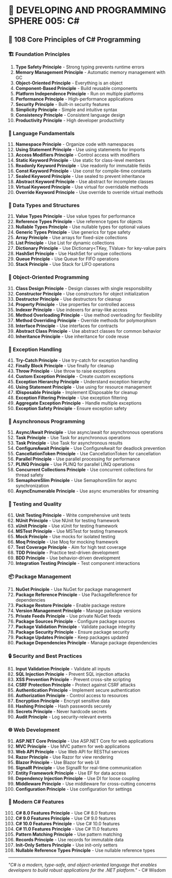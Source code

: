 # 🌟 DEVELOPING AND PROGRAMMING SPHERE 005: C#

## 🎯 108 Core Principles of C# Programming

### 🏗️ Foundation Principles

1. **Type Safety Principle** - Strong typing prevents runtime errors
2. **Memory Management Principle** - Automatic memory management with GC
3. **Object-Oriented Principle** - Everything is an object
4. **Component-Based Principle** - Build reusable components
5. **Platform Independence Principle** - Run on multiple platforms
6. **Performance Principle** - High-performance applications
7. **Security Principle** - Built-in security features
8. **Simplicity Principle** - Simple and intuitive syntax
9. **Consistency Principle** - Consistent language design
10. **Productivity Principle** - High developer productivity

### 🎯 Language Fundamentals

11. **Namespace Principle** - Organize code with namespaces
12. **Using Statement Principle** - Use using statements for imports
13. **Access Modifiers Principle** - Control access with modifiers
14. **Static Keyword Principle** - Use static for class-level members
15. **Readonly Keyword Principle** - Use readonly for immutable fields
16. **Const Keyword Principle** - Use const for compile-time constants
17. **Sealed Keyword Principle** - Use sealed to prevent inheritance
18. **Abstract Keyword Principle** - Use abstract for incomplete classes
19. **Virtual Keyword Principle** - Use virtual for overridable methods
20. **Override Keyword Principle** - Use override to override virtual methods

### 🧮 Data Types and Structures

21. **Value Types Principle** - Use value types for performance
22. **Reference Types Principle** - Use reference types for objects
23. **Nullable Types Principle** - Use nullable types for optional values
24. **Generic Types Principle** - Use generics for type safety
25. **Array Principle** - Use arrays for fixed-size collections
26. **List Principle** - Use List<T> for dynamic collections
27. **Dictionary Principle** - Use Dictionary<TKey, TValue> for key-value pairs
28. **HashSet Principle** - Use HashSet<T> for unique collections
29. **Queue Principle** - Use Queue<T> for FIFO operations
30. **Stack Principle** - Use Stack<T> for LIFO operations

### 🎨 Object-Oriented Programming

31. **Class Design Principle** - Design classes with single responsibility
32. **Constructor Principle** - Use constructors for object initialization
33. **Destructor Principle** - Use destructors for cleanup
34. **Property Principle** - Use properties for controlled access
35. **Indexer Principle** - Use indexers for array-like access
36. **Method Overloading Principle** - Use method overloading for flexibility
37. **Method Overriding Principle** - Override methods for polymorphism
38. **Interface Principle** - Use interfaces for contracts
39. **Abstract Class Principle** - Use abstract classes for common behavior
40. **Inheritance Principle** - Use inheritance for code reuse

### 🔧 Exception Handling

41. **Try-Catch Principle** - Use try-catch for exception handling
42. **Finally Block Principle** - Use finally for cleanup
43. **Throw Principle** - Use throw to raise exceptions
44. **Custom Exception Principle** - Create custom exceptions
45. **Exception Hierarchy Principle** - Understand exception hierarchy
46. **Using Statement Principle** - Use using for resource management
47. **IDisposable Principle** - Implement IDisposable for cleanup
48. **Exception Filtering Principle** - Use exception filtering
49. **Aggregate Exception Principle** - Handle multiple exceptions
50. **Exception Safety Principle** - Ensure exception safety

### 🚀 Asynchronous Programming

51. **Async/Await Principle** - Use async/await for asynchronous operations
52. **Task Principle** - Use Task for asynchronous operations
53. **Task<T> Principle** - Use Task<T> for asynchronous results
54. **ConfigureAwait Principle** - Use ConfigureAwait for deadlock prevention
55. **CancellationToken Principle** - Use CancellationToken for cancellation
56. **Parallel Principle** - Use parallel processing for performance
57. **PLINQ Principle** - Use PLINQ for parallel LINQ operations
58. **Concurrent Collections Principle** - Use concurrent collections for thread safety
59. **SemaphoreSlim Principle** - Use SemaphoreSlim for async synchronization
60. **AsyncEnumerable Principle** - Use async enumerables for streaming

### 🧪 Testing and Quality

61. **Unit Testing Principle** - Write comprehensive unit tests
62. **NUnit Principle** - Use NUnit for testing framework
63. **xUnit Principle** - Use xUnit for testing framework
64. **MSTest Principle** - Use MSTest for testing framework
65. **Mock Principle** - Use mocks for isolated testing
66. **Moq Principle** - Use Moq for mocking framework
67. **Test Coverage Principle** - Aim for high test coverage
68. **TDD Principle** - Practice test-driven development
69. **BDD Principle** - Use behavior-driven development
70. **Integration Testing Principle** - Test component interactions

### 📦 Package Management

71. **NuGet Principle** - Use NuGet for package management
72. **Package Reference Principle** - Use PackageReference for dependencies
73. **Package Restore Principle** - Enable package restore
74. **Version Management Principle** - Manage package versions
75. **Private Feeds Principle** - Use private NuGet feeds
76. **Package Sources Principle** - Configure package sources
77. **Package Validation Principle** - Validate package integrity
78. **Package Security Principle** - Ensure package security
79. **Package Updates Principle** - Keep packages updated
80. **Package Dependencies Principle** - Manage package dependencies

### 🔒 Security and Best Practices

81. **Input Validation Principle** - Validate all inputs
82. **SQL Injection Principle** - Prevent SQL injection attacks
83. **XSS Prevention Principle** - Prevent cross-site scripting
84. **CSRF Protection Principle** - Protect against CSRF attacks
85. **Authentication Principle** - Implement secure authentication
86. **Authorization Principle** - Control access to resources
87. **Encryption Principle** - Encrypt sensitive data
88. **Hashing Principle** - Hash passwords securely
89. **Secrets Principle** - Never hardcode secrets
90. **Audit Principle** - Log security-relevant events

### 🌐 Web Development

91. **ASP.NET Core Principle** - Use ASP.NET Core for web applications
92. **MVC Principle** - Use MVC pattern for web applications
93. **Web API Principle** - Use Web API for RESTful services
94. **Razor Principle** - Use Razor for view rendering
95. **Blazor Principle** - Use Blazor for web UI
96. **SignalR Principle** - Use SignalR for real-time communication
97. **Entity Framework Principle** - Use EF for data access
98. **Dependency Injection Principle** - Use DI for loose coupling
99. **Middleware Principle** - Use middleware for cross-cutting concerns
100. **Configuration Principle** - Use configuration for settings

### 🚀 Modern C# Features

101. **C# 8.0 Features Principle** - Use C# 8.0 features
102. **C# 9.0 Features Principle** - Use C# 9.0 features
103. **C# 10.0 Features Principle** - Use C# 10.0 features
104. **C# 11.0 Features Principle** - Use C# 11.0 features
105. **Pattern Matching Principle** - Use pattern matching
106. **Records Principle** - Use records for immutable data
107. **Init-Only Setters Principle** - Use init-only setters
108. **Nullable Reference Types Principle** - Use nullable reference types

---

*"C# is a modern, type-safe, and object-oriented language that enables developers to build robust applications for the .NET platform."* - C# Wisdom



